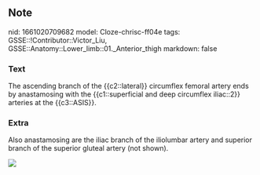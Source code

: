 ## Note
nid: 1661020709682
model: Cloze-chrisc-ff04e
tags: GSSE::!Contributor::Victor_Liu, GSSE::Anatomy::Lower_limb::01._Anterior_thigh
markdown: false

### Text
The ascending branch of the {{c2::lateral}} circumflex femoral artery ends by anastamosing with the {{c1::superficial and deep circumflex iliac::2}} arteries at the {{c3::ASIS}}.

### Extra
Also anastamosing are the iliac branch of the iliolumbar artery and
superior branch of the superior gluteal artery (not shown).
<div><img src=
"paste-d653c3db7ce9a91f235e2155a3d8db1badbc3bff.jpg"></div>
